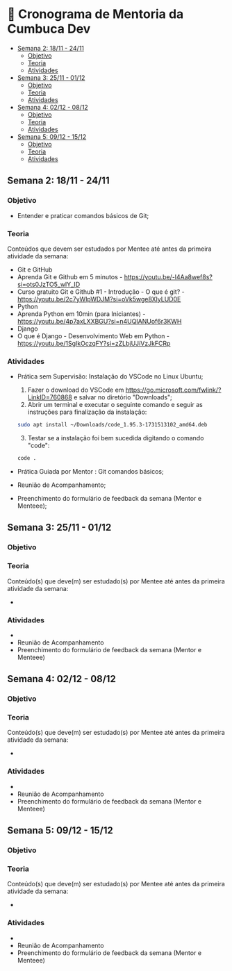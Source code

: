 <!-- markdownlint-disable MD024 -->

# 📅 Cronograma de Mentoria da Cumbuca Dev

- [Semana 2: 18/11 - 24/11](#semana-2-1811---2411)
  - [Objetivo](#objetivo)
  - [Teoria](#teoria)
  - [Atividades](#atividades)
- [Semana 3: 25/11 - 01/12](#semana-3-2511---0112)
  - [Objetivo](#objetivo-1)
  - [Teoria](#teoria-1)
  - [Atividades](#atividades-1)
- [Semana 4: 02/12 - 08/12](#semana-4-0212---0812)
  - [Objetivo](#objetivo-2)
  - [Teoria](#teoria-2)
  - [Atividades](#atividades-2)
- [Semana 5: 09/12 - 15/12](#semana-5-0912---1512)
  - [Objetivo](#objetivo-3)
  - [Teoria](#teoria-3)
  - [Atividades](#atividades-3)

## Semana 2: 18/11 - 24/11

### Objetivo

<!--

Descrever em uma linha o objetivo da semana.

Exemplo:

> Entender e praticar comandos básicos de Git

-->

- Entender e praticar comandos básicos de Git;

### Teoria

<!--

Descrever os assuntos que deverão ser estudados e quais os links para cada conteúdo.

- <assunto_x>
  - <link1>
  - <link2>

- <assunto_y>
  - <link1>
  - <link2>

Exemplo:

- Git
  - [GitHub Essentials, Git](https://github-essentials.cumbuca.dev/dia-2-controle-de-versao-basico-com-git/git)
  - [GitHub Essentials, Avancando no Git](https://github-essentials.cumbuca.dev/dia-3-avancando-no-git/)

-->

Conteúdos que devem ser estudados por Mentee até antes da primeira atividade da semana:

- Git e GitHub
 - Aprenda Git e Github em 5 minutos - https://youtu.be/-l4Aa8wef8s?si=ots0JzTO5_wlY_ID
 - Curso gratuito Git e Github #1 - Introdução - O que é git? - https://youtu.be/2c7yWlpWDJM?si=oVk5wge8XlyLUD0E
- Python
 - Aprenda Python em 10min (para Iniciantes) - https://youtu.be/4p7axLXXBGU?si=n4UQIANUof6r3KWH
- Django
 - O que é Django - Desenvolvimento Web em Python - https://youtu.be/1SgIkOczqFY?si=zZLbjUJiVzJkFCRp


### Atividades

<!--

Descrever quais atividades serão realizadas durante a semana.

- <tipo_da_atividade> : <tema>

Possíveis Tipos de Atividade:

- Prática Guiada por Mentor
- Prática Guiada por Mentee
- Prática sem Supervisão

Tema:

- O assunto teórico que será praticado
- Para Reunião de Acompanhamento o tema é nulo

Toda semana deve encerrar com uma reunião de acompanhamento e com o preenchimento do formulário de
feedback da semana por ambos Mentor e Mentee.

Exemplo:

- Prática Guiada por Mentor : Git comandos básicos
- Prática Guiada por Mentee : Git comandos básicos
- Prática sem Supervisão : Git comandos básicos
- Reunião de Acompanhamento
- Preenchimento do formulário de feedback da semana (Mentor e Menteee)

-->

- Prática sem Supervisão: Instalação do VSCode no Linux Ubuntu;


  1. Fazer o download do VSCode em https://go.microsoft.com/fwlink/?LinkID=760868 e salvar no diretório "Downloads";
  2. Abrir um terminal e executar o seguinte comando e seguir as instruções para finalização da instalação:

    ```sh
    sudo apt install ~/Downloads/code_1.95.3-1731513102_amd64.deb 
    ```

  3. Testar se a instalação foi bem sucedida digitando o comando "code":

    ```sh
    code .
    ```

- Prática Guiada por Mentor : Git comandos básicos;
- Reunião de Acompanhamento;
- Preenchimento do formulário de feedback da semana (Mentor e Menteee);

## Semana 3: 25/11 - 01/12

### Objetivo

>

### Teoria

Conteúdo(s) que deve(m) ser estudado(s) por Mentee até antes da primeira atividade da semana:

-

### Atividades

-
- Reunião de Acompanhamento
- Preenchimento do formulário de feedback da semana (Mentor e Menteee)

## Semana 4: 02/12 - 08/12

### Objetivo

>

### Teoria

Conteúdo(s) que deve(m) ser estudado(s) por Mentee até antes da primeira atividade da semana:

-

### Atividades

-
- Reunião de Acompanhamento
- Preenchimento do formulário de feedback da semana (Mentor e Menteee)

## Semana 5: 09/12 - 15/12

### Objetivo

>

### Teoria

Conteúdo(s) que deve(m) ser estudado(s) por Mentee até antes da primeira atividade da semana:

-

### Atividades

-
- Reunião de Acompanhamento
- Preenchimento do formulário de feedback da semana (Mentor e Menteee)
